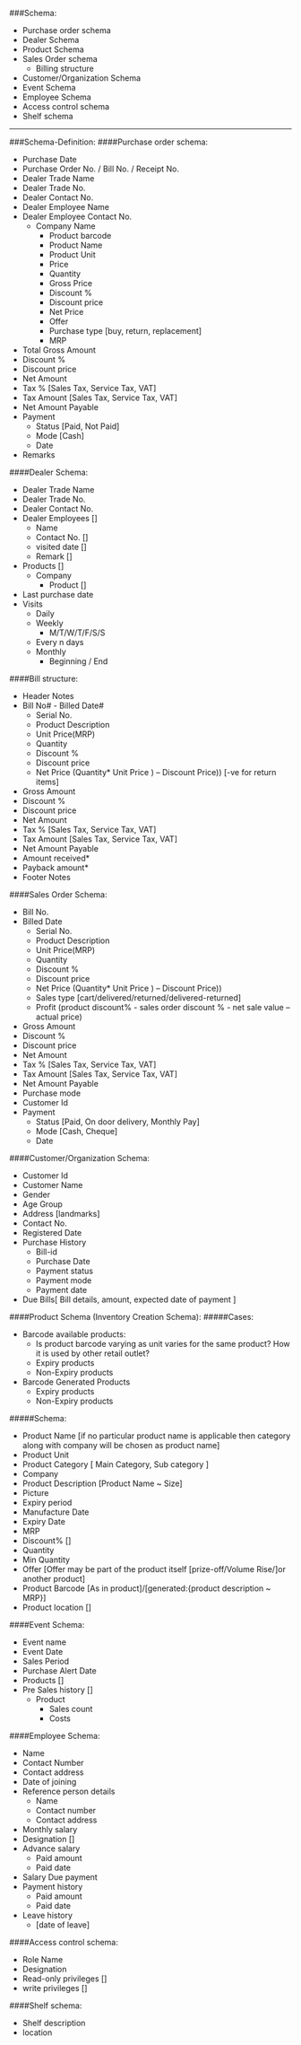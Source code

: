 ###Schema:
* Purchase order schema
* Dealer Schema
* Product Schema
* Sales Order schema
  * Billing structure
* Customer/Organization Schema
* Event Schema
* Employee Schema
* Access control schema
* Shelf schema

---
###Schema-Definition:
####Purchase order schema:
* Purchase Date
* Purchase Order No. / Bill No. / Receipt No.
* Dealer Trade Name
* Dealer Trade No.
* Dealer Contact No.
* Dealer Employee Name
* Dealer Employee Contact No.
  * Company Name
    * Product barcode
    * Product Name
    * Product Unit
    * Price
    * Quantity
    * Gross Price
    * Discount %
    * Discount price
    * Net Price
    * Offer
    * Purchase type [buy, return, replacement]
    * MRP
* Total Gross Amount
* Discount %
* Discount price
* Net Amount
* Tax % [Sales Tax, Service Tax, VAT]
* Tax Amount [Sales Tax, Service Tax, VAT]
* Net Amount Payable
* Payment 
  * Status [Paid, Not Paid]
  * Mode [Cash]
  * Date
* Remarks

####Dealer Schema:
* Dealer Trade Name
* Dealer Trade No.
* Dealer Contact No.
* Dealer Employees []
  * Name
  * Contact No. []
  * visited date []
  * Remark []
* Products []
  * Company
    * Product []
* Last purchase date
* Visits
  * Daily
  * Weekly
    * M/T/W/T/F/S/S
  * Every n days
  * Monthly
    * Beginning / End

####Bill structure:
* Header Notes
* Bill No# - Billed Date#
  * Serial No.
  * Product Description
  * Unit Price(MRP)
  * Quantity
  * Discount %
  * Discount price
  * Net Price (Quantity*  Unit Price ) – Discount Price)) [-ve for return items]
* Gross Amount
* Discount %
* Discount price
* Net Amount
* Tax % [Sales Tax, Service Tax, VAT]
* Tax Amount [Sales Tax, Service Tax, VAT]
* Net Amount Payable
* Amount received*
* Payback amount*
* Footer Notes

####Sales Order Schema:
* Bill No.
* Billed Date
  * Serial No.
  * Product Description
  * Unit Price(MRP)
  * Quantity
  * Discount %
  * Discount price
  * Net Price (Quantity*  Unit Price ) – Discount Price))
  * Sales type [cart/delivered/returned/delivered-returned]
  * Profit (product discount% - sales order discount % - net sale value – actual price)
* Gross Amount
* Discount %
* Discount price
* Net Amount
* Tax % [Sales Tax, Service Tax, VAT]
* Tax Amount [Sales Tax, Service Tax, VAT]
* Net Amount Payable
* Purchase mode
* Customer Id
* Payment
  * Status [Paid, On door delivery, Monthly Pay]
  * Mode [Cash, Cheque]
  * Date

####Customer/Organization Schema:
* Customer Id
* Customer Name
* Gender
* Age Group
* Address [landmarks]
* Contact No.
* Registered Date
* Purchase History
  * Bill-id
  * Purchase Date
  * Payment status
  * Payment mode
  * Payment date
* Due Bills[ Bill details, amount, expected date of payment ]

####Product Schema (Inventory Creation Schema):
#####Cases:
* Barcode available products:
  * Is product barcode varying as unit varies for the same product? How it is used by other retail outlet?
  * Expiry products
  * Non-Expiry products
* Barcode Generated Products
  * Expiry products
  * Non-Expiry products

#####Schema:
* Product Name [if no particular product name is applicable then category along with company will be chosen as product name]
* Product Unit
* Product Category [ Main Category, Sub category ]
* Company
* Product Description [Product Name ~  Size]
* Picture
* Expiry period
* Manufacture Date
* Expiry Date
* MRP
* Discount% []
* Quantity
* Min Quantity
* Offer [Offer may be part of the product itself [prize-off/Volume Rise/]or another product]
* Product Barcode [As in product]/[generated:{product description ~ MRP}]
* Product location []

####Event Schema:
* Event name
* Event Date
* Sales Period
* Purchase Alert Date
* Products []
* Pre Sales history []
  * Product
    * Sales count
    * Costs

####Employee Schema:
* Name
* Contact Number
* Contact address
* Date of joining
* Reference person details
  * Name
  * Contact number
  * Contact address
* Monthly salary
* Designation []
* Advance salary
  * Paid amount
  * Paid date
* Salary Due payment
* Payment history
  * Paid amount
  * Paid date
* Leave history
  * [date of leave]

####Access control schema:
* Role Name
* Designation
* Read-only privileges [] 
* write privileges []


####Shelf schema:
* Shelf description
* location


